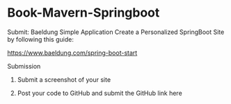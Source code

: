 # Book-Mavern-Springboot
Submit: Baeldung Simple Application
Create a Personalized SpringBoot Site by following this guide:

https://www.baeldung.com/spring-boot-start

Submission

1. Submit a screenshot of your site 

2. Post your code to GitHub and submit the GitHub link here

